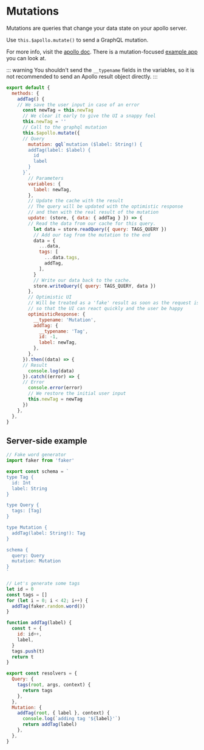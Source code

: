 # Mutations

Mutations are queries that change your data state on your apollo server.

Use `this.$apollo.mutate()` to send a GraphQL mutation.

For more info, visit the [apollo doc](https://www.apollographql.com/docs/react/api/core/ApolloClient.html#ApolloClient.mutate). There is a mutation-focused [example app](https://github.com/Akryum/vue-apollo-todos) you can look at.

::: warning
You shouldn't send the `__typename` fields in the variables, so it is not recommended to send an Apollo result object directly.
:::

```js
export default {
  methods: {
    addTag() {
    // We save the user input in case of an error
      const newTag = this.newTag
      // We clear it early to give the UI a snappy feel
      this.newTag = ''
      // Call to the graphql mutation
      this.$apollo.mutate({
      // Query
        mutation: gql`mutation ($label: String!) {
        addTag(label: $label) {
          id
          label
        }
      }`,
        // Parameters
        variables: {
          label: newTag,
        },
        // Update the cache with the result
        // The query will be updated with the optimistic response
        // and then with the real result of the mutation
        update: (store, { data: { addTag } }) => {
        // Read the data from our cache for this query.
          let data = store.readQuery({ query: TAGS_QUERY })
          // Add our tag from the mutation to the end
          data = {
            ...data,
            tags: [
              ...data.tags,
              addTag,
            ],
          }
          // Write our data back to the cache.
          store.writeQuery({ query: TAGS_QUERY, data })
        },
        // Optimistic UI
        // Will be treated as a 'fake' result as soon as the request is made
        // so that the UI can react quickly and the user be happy
        optimisticResponse: {
          __typename: 'Mutation',
          addTag: {
            __typename: 'Tag',
            id: -1,
            label: newTag,
          },
        },
      }).then((data) => {
      // Result
        console.log(data)
      }).catch((error) => {
      // Error
        console.error(error)
        // We restore the initial user input
        this.newTag = newTag
      })
    },
  },
}
```

## Server-side example

```js
// Fake word generator
import faker from 'faker'

export const schema = `
type Tag {
  id: Int
  label: String
}

type Query {
  tags: [Tag]
}

type Mutation {
  addTag(label: String!): Tag
}

schema {
  query: Query
  mutation: Mutation
}
`

// Let's generate some tags
let id = 0
const tags = []
for (let i = 0; i < 42; i++) {
  addTag(faker.random.word())
}

function addTag(label) {
  const t = {
    id: id++,
    label,
  }
  tags.push(t)
  return t
}

export const resolvers = {
  Query: {
    tags(root, args, context) {
      return tags
    },
  },
  Mutation: {
    addTag(root, { label }, context) {
      console.log(`adding tag '${label}'`)
      return addTag(label)
    },
  },
}
```
